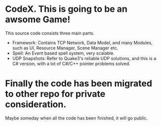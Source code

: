# CodeX. This is going to be an awsome Game!

This source code consists three main parts.
  - Framework: Contains TCP Network, Data Model, and many Modules, such as UI, Resource Manager, Scene Manager etc.
  - Spell: An Event based spell system, very scalable.
  - UDP Snapshots: Refer to Quake3's reliable UDP solutions, and this is a C# version, with a lot of C#/C++ pointer problems solved.
  

# Finally the code has been migrated to other repo for private consideration.
Maybe someday when all the code has been finished, it will go public.
